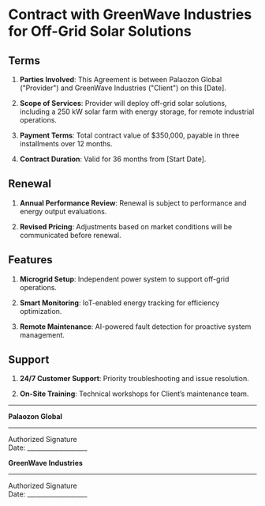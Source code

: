 # Contract with GreenWave Industries for Off-Grid Solar Solutions  

## Terms  

1. **Parties Involved**: This Agreement is between Palaozon Global ("Provider") and GreenWave Industries ("Client") on this [Date].  

2. **Scope of Services**: Provider will deploy off-grid solar solutions, including a 250 kW solar farm with energy storage, for remote industrial operations.  

3. **Payment Terms**: Total contract value of $350,000, payable in three installments over 12 months.  

4. **Contract Duration**: Valid for 36 months from [Start Date].  

## Renewal  

1. **Annual Performance Review**: Renewal is subject to performance and energy output evaluations.  

2. **Revised Pricing**: Adjustments based on market conditions will be communicated before renewal.  

## Features  

1. **Microgrid Setup**: Independent power system to support off-grid operations.  

2. **Smart Monitoring**: IoT-enabled energy tracking for efficiency optimization.  

3. **Remote Maintenance**: AI-powered fault detection for proactive system management.  

## Support  

1. **24/7 Customer Support**: Priority troubleshooting and issue resolution.  

2. **On-Site Training**: Technical workshops for Client’s maintenance team.  

---

**Palaozon Global**  
_____________________________  
Authorized Signature  
Date: ___________________  

**GreenWave Industries**  
_____________________________  
Authorized Signature  
Date: ___________________  
